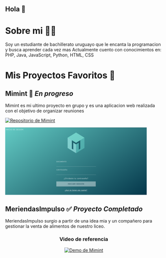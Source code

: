 ## Hola 👋

<!--
**Sebanev15/Sebanev15** is a ✨ _special_ ✨ repository because its `README.md` (this file) appears on your GitHub profile.

Here are some ideas to get you started:

- 🔭 I’m currently working on ...
- 🌱 I’m currently learning ...
- 👯 I’m looking to collaborate on ...
- 🤔 I’m looking for help with ...
- 💬 Ask me about ...
- 📫 How to reach me: ...
- 😄 Pronouns: ...
- ⚡ Fun fact: ...
-->
# Sobre mi 👨‍💻
Soy un estudiante de bachillerato uruguayo que le encanta la programacion y busca aprender cada vez mas 
Actualmente cuento con conocimientos en: PHP, Java, JavaScript, Python, HTML, CSS


# Mis Proyectos Favoritos 🚀

## Mimint 🚧 *En progreso*
Mimint es mi ultimo proyecto en grupo y es una aplicacion web realizada con el objetivo de organizar reuniones 

[![Repositorio de Mimint](https://img.shields.io/badge/Visitar_Repositorio-FF6F61?style=for-the-badge&logo=github&logoColor=white&labelColor=282C34)](https://github.com/Sebanev15/Mimint)

<img src="https://raw.githubusercontent.com/Sebanev15/Sebanev15/main/Mimint.png" alt="Mimint" width="90%"/>

## MeriendasImpulso ✅ *Proyecto Completado*
MeriendasImpulso surgio a partir de una idea mia y un compañero para gestionar la venta de alimentos de nuestro liceo.

<div align="center">
  <h3>Video de referencia</h3>
  <a href="https://www.youtube.com/watch?v=Dd5Mtjqby5U">
    <img src="https://img.youtube.com/vi/Dd5Mtjqby5U/maxresdefault.jpg" alt="Demo de Mimint" width="80%">
  </a>
</div>

